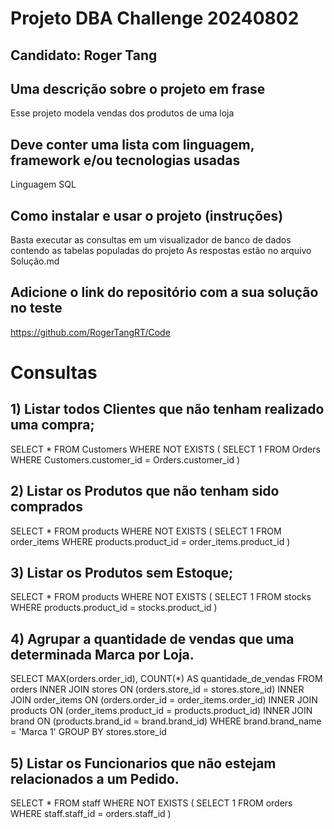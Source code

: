 # Projeto DBA Challenge 20240802
## Candidato:  Roger Tang

## Uma descrição sobre o projeto em frase
Esse projeto modela vendas dos produtos de uma loja 

## Deve conter uma lista com linguagem, framework e/ou tecnologias usadas
Linguagem SQL

## Como instalar e usar o projeto (instruções)
Basta executar as consultas em um visualizador de banco de dados contendo as tabelas populadas  do projeto 
As respostas estão no arquivo Solução.md

## Adicione o link do repositório com a sua solução no teste
https://github.com/RogerTangRT/Code


# Consultas
## 1) Listar todos Clientes que não tenham realizado uma compra;

SELECT *
FROM Customers
WHERE NOT EXISTS (
    SELECT 1
    FROM Orders
    WHERE Customers.customer_id = Orders.customer_id
)


## 2) Listar os Produtos que não tenham sido comprados

SELECT * 
FROM products
WHERE NOT EXISTS (
    SELECT 1
    FROM order_items
    WHERE products.product_id = order_items.product_id
)

## 3) Listar os Produtos sem Estoque;

SELECT *
FROM products
WHERE NOT EXISTS (
    SELECT 1
    FROM stocks
    WHERE products.product_id = stocks.product_id
)

## 4) Agrupar a quantidade de vendas que uma determinada Marca por Loja. 

SELECT MAX(orders.order_id), COUNT(*) AS quantidade_de_vendas
FROM orders
INNER JOIN stores ON (orders.store_id = stores.store_id)
INNER JOIN order_items ON (orders.order_id = order_items.order_id)
INNER JOIN products ON (order_items.product_id = products.product_id)
INNER JOIN brand ON (products.brand_id = brand.brand_id)
WHERE brand.brand_name = 'Marca 1'
GROUP BY stores.store_id

## 5) Listar os Funcionarios que não estejam relacionados a um Pedido.

SELECT *
FROM staff
WHERE NOT EXISTS (
    SELECT 1
    FROM orders
    WHERE staff.staff_id = orders.staff_id
)
